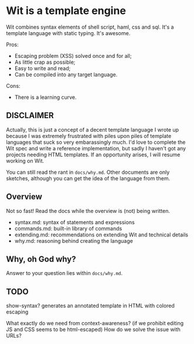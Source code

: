 # Wit is a template engine

Wit combines syntax elements of shell script, haml, css and sql.
It's a template language with static typing. It's awesome.

Pros:

 * Escaping problem (XSS) solved once and for all;
 * As little crap as possible;
 * Easy to write and read;
 * Can be compiled into any target language.

Cons:

 * There is a learning curve.

## DISCLAIMER

Actually, this is just a concept of a decent template language I wrote up because
I was extremely frustrated with piles upon piles of template languages that suck
so very embarassingly much. I'd love to complete the Wit spec and write 
a reference implementation, but sadly I haven't got any projects needing HTML templates.
If an opportunity arises, I will resume working on Wit.

You can still read the rant in `docs/why.md`. Other documents are only sketches, 
although you can get the idea of the language from them.

## Overview

Not so fast! Read the docs while the overview is (not) being written.

 * syntax.md: syntax of statements and expressions
 * commands.md: built-in library of commands
 * extending.md: recommendations on extending Wit and technical details
 * why.md: reasoning behind creating the language

## Why, oh God why?

Answer to your question lies within `docs/why.md`.

## TODO

show-syntax? generates an annotated template in HTML with colored escaping

What exactly do we need from context-awareness? (if we prohibit editing JS and CSS seems to be html-escaped)
How do we solve the issue with URLs?
